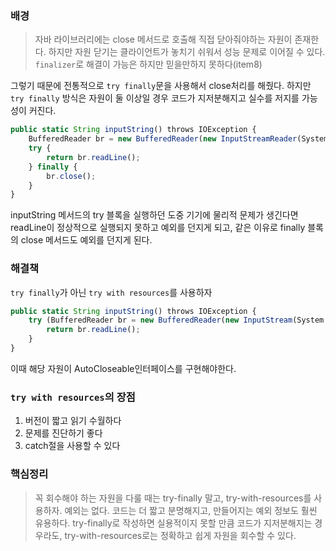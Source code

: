 ### 배경

> 자바 라이브러리에는 close 메서드로 호출해 직접 닫아줘야하는 자원이 존재한다. 하지만 자원 닫기는 클라이언트가 놓치기 쉬워서 성능 문제로 이어질 수 있다. `finalizer`로 해결이 가능은 하지만 믿을만하지 못하다(item8)
>

그렇기 때문에 전통적으로 `try finally`문을 사용해서 close처리를 해줬다. 하지만 `try finally` 방식은 자원이 둘 이상일 경우 코드가 지저분해지고 실수를 저지를 가능성이 커진다.

```jsx
public static String inputString() throws IOException {
    BufferedReader br = new BufferedReader(new InputStreamReader(System.in));
    try {
        return br.readLine();
    } finally {
        br.close();
    }
}
```

inputString 메서드의 try 블록을 실행하던 도중 기기에 물리적 문제가 생긴다면 readLine이 정상적으로 실행되지 못하고 예외를 던지게 되고, 같은 이유로 finally 블록의 close 메서드도 예외를 던지게 된다.

### 해결책

`try finally`가 아닌 `try with resources`를 사용하자

```jsx
public static String inputString() throws IOException {
    try (BufferedReader br = new BufferedReader(new InputStream(System.in))) {
        return br.readLine();
    }
}
```

이때 해당 자원이 AutoCloseable인터페이스를 구현해야한다.

### `try with resources`의 장점

1. 버전이 짧고 읽기 수월하다
2. 문제를 진단하기 좋다
3. catch절을 사용할 수 있다

### 핵심정리

> 꼭 회수해야 하는 자원을 다룰 때는 try-finally 말고, try-with-resources를 사용하자. 예외는 없다. 코드는 더 짧고 분명해지고, 만들어지는 예외 정보도 훨씬 유용하다. try-finally로 작성하면 실용적이지 못할 만큼 코드가 지저분해지는 경우라도, try-with-resources로는 정확하고 쉽게 자원을 회수할 수 있다.
>